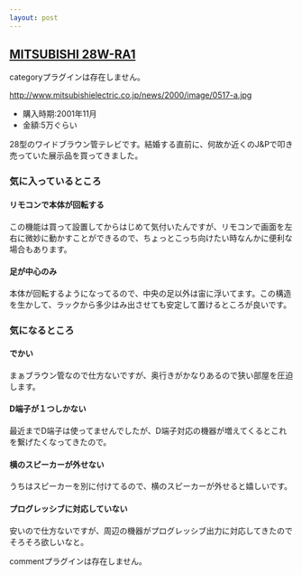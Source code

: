 ```yaml
---
layout: post
---
```

<h2><a href="http://www.mitsubishielectric.co.jp/news/2000/0517-a.htm">MITSUBISHI 28W-RA1</a></h2>
<p><span class="error">categoryプラグインは存在しません。</span></p>
<p><a href="http://www.mitsubishielectric.co.jp/news/2000/image/0517-a.jpg">http://www.mitsubishielectric.co.jp/news/2000/image/0517-a.jpg</a></p>
<ul>
<li>購入時期:2001年11月</li>
<li>金額:5万ぐらい</li>
</ul>
<p>28型のワイドブラウン管テレビです。結婚する直前に、何故か近くのJ&amp;Pで叩き売っていた展示品を買ってきました。</p>
<h3>気に入っているところ</h3>
<h4>リモコンで本体が回転する</h4>
<p>この機能は買って設置してからはじめて気付いたんですが、リモコンで画面を左右に微妙に動かすことができるので、ちょっとこっち向けたい時なんかに便利な場合もあります。</p>
<h4>足が中心のみ</h4>
<p>本体が回転するようになってるので、中央の足以外は宙に浮いてます。この構造を生かして、ラックから多少はみ出させても安定して置けるところが良いです。</p>
<h3>気になるところ</h3>
<h4>でかい</h4>
<p>まぁブラウン管なので仕方ないですが、奥行きがかなりあるので狭い部屋を圧迫します。</p>
<h4>D端子が１つしかない</h4>
<p>最近までD端子は使ってませんでしたが、D端子対応の機器が増えてくるとこれを繋げたくなってきたので。</p>
<h4>横のスピーカーが外せない</h4>
<p>うちはスピーカーを別に付けてるので、横のスピーカーが外せると嬉しいです。</p>
<h4>プログレッシブに対応していない</h4>
<p>安いので仕方ないですが、周辺の機器がプログレッシブ出力に対応してきたのでそろそろ欲しいなと。</p>
<p><span class="error">commentプラグインは存在しません。</span> </p>
